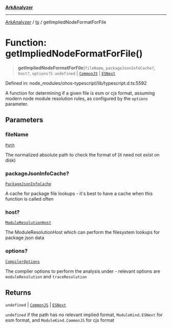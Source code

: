 [**ArkAnalyzer**](../../../../README.md)

***

[ArkAnalyzer](../../../../globals.md) / [ts](../README.md) / getImpliedNodeFormatForFile

# Function: getImpliedNodeFormatForFile()

> **getImpliedNodeFormatForFile**(`fileName`, `packageJsonInfoCache?`, `host?`, `options?`): `undefined` \| [`CommonJS`](../enumerations/ModuleKind.md#commonjs) \| [`ESNext`](../enumerations/ModuleKind.md#esnext)

Defined in: node\_modules/ohos-typescript/lib/typescript.d.ts:5592

A function for determining if a given file is esm or cjs format, assuming modern node module resolution rules, as configured by the
`options` parameter.

## Parameters

### fileName

[`Path`](../type-aliases/Path.md)

The normalized absolute path to check the format of (it need not exist on disk)

### packageJsonInfoCache?

[`PackageJsonInfoCache`](../interfaces/PackageJsonInfoCache.md)

A cache for package file lookups - it's best to have a cache when this function is called often

### host?

[`ModuleResolutionHost`](../interfaces/ModuleResolutionHost.md)

The ModuleResolutionHost which can perform the filesystem lookups for package json data

### options?

[`CompilerOptions`](../interfaces/CompilerOptions.md)

The compiler options to perform the analysis under - relevant options are `moduleResolution` and `traceResolution`

## Returns

`undefined` \| [`CommonJS`](../enumerations/ModuleKind.md#commonjs) \| [`ESNext`](../enumerations/ModuleKind.md#esnext)

`undefined` if the path has no relevant implied format, `ModuleKind.ESNext` for esm format, and `ModuleKind.CommonJS` for cjs format

